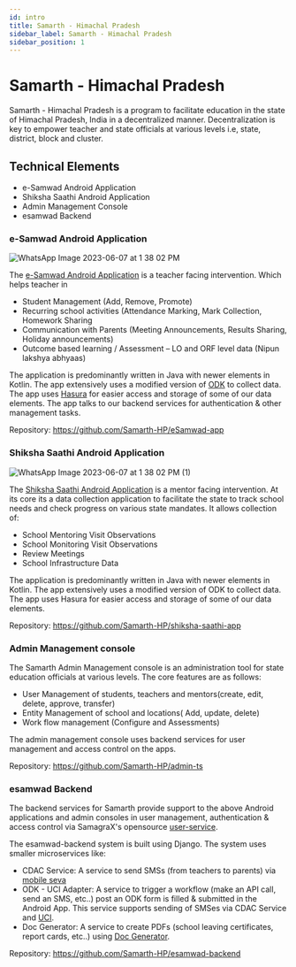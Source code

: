 ```yaml
---
id: intro
title: Samarth - Himachal Pradesh
sidebar_label: Samarth - Himachal Pradesh
sidebar_position: 1
---
```

# Samarth - Himachal Pradesh

Samarth - Himachal Pradesh is a program to facilitate education in the state of Himachal Pradesh,
India in a decentralized manner. Decentralization is key to empower teacher and state officials at
various levels i.e, state, district, block and cluster.


## Technical Elements

* e-Samwad Android Application
* Shiksha Saathi Android Application
* Admin Management Console
* esamwad Backend

### e-Samwad Android Application

![WhatsApp Image 2023-06-07 at 1 38 02 PM](https://github.com/Samarth-HP/docs/assets/111346170/a729abb2-1162-4cbb-9076-263a625dc75e)


The [e-Samwad Android Application](https://play.google.com/store/apps/details?id=com.himachal.android.eSamwad)
is a teacher facing intervention. Which helps teacher in

* Student Management (Add, Remove, Promote)
* Recurring school activities (Attendance Marking, Mark Collection, Homework Sharing
* Communication with Parents (Meeting Announcements, Results Sharing, Holiday announcements)
* Outcome based learning / Assessment – LO and ORF level data (Nipun lakshya abhyaas)


The application is predominantly written in Java with newer elements in Kotlin. The app extensively
uses a modified version of [ODK](https://getodk.org/) to collect data. The app
uses [Hasura](https://hasura.io/) for easier access and storage of some of our data elements. The
app talks to our backend services for authentication & other management tasks.

Repository: https://github.com/Samarth-HP/eSamwad-app

### Shiksha Saathi Android Application

![WhatsApp Image 2023-06-07 at 1 38 02 PM (1)](https://github.com/Samarth-HP/docs/assets/111346170/43bde72b-53e3-4edb-8d08-45df69447519)


The [Shiksha Saathi Android Application](https://play.google.com/store/apps/details?id=com.samagra.shikshaSaathi)
is a mentor facing intervention. At its core its a data collection application to facilitate the
state to track school needs and check progress on various state mandates. It allows collection of: 

* School Mentoring Visit Observations
* School Monitoring Visit Observations
* Review Meetings
* School Infrastructure Data

The application is predominantly written in Java with newer elements in Kotlin. The app extensively
uses a modified version of ODK to collect data. The app uses Hasura for easier access and storage of
some of our data elements.

Repository: https://github.com/Samarth-HP/shiksha-saathi-app

### Admin Management console

The Samarth Admin Management console is an administration tool for state education officials at
various levels. The core features are as follows:

* User Management of students, teachers and mentors(create, edit, delete, approve, transfer)
* Entity Management of school and locations( Add, update, delete)
* Work flow management (Configure and Assessments)

The admin management console uses backend services for user management and access control on the
apps.

Repository: https://github.com/Samarth-HP/admin-ts

### esamwad Backend

The backend services for Samarth provide support to the above Android applications and admin
consoles in user management, authentication & access control via SamagraX's
opensource [user-service](https://github.com/Samagra-Development/user-service).

The esamwad-backend system is built using Django. The system uses smaller microservices like:

* CDAC Service: A service to send SMSs (from teachers to parents)
  via [mobile seva](https://mgov.gov.in/SMSGateway)
* ODK - UCI Adapter: A service to trigger a workflow (make an API call, send an SMS, etc..) post an
  ODK form is filled & submitted in the Android App. This service supports sending of SMSes via CDAC Service and [UCI](https://uci.sunbird.org/).
* Doc Generator: A service to create PDFs (school leaving certificates, report cards, etc..)
  using [Doc Generator](https://github.com/Samagra-Development/Doc-Generator).

Repository: https://github.com/Samarth-HP/esamwad-backend
